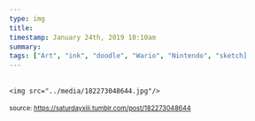 ```yaml
---
type: img
title: 
timestamp: January 24th, 2019 10:10am
summary: 
tags: ["Art", "ink", "doodle", "Wario", "Nintendo", "sketch]
---
```


                
                
                
                                                                                        <img src="../media/182273048644.jpg"/>
                                                                                
                
                
                
                
                                
<small>source: https://saturdayxiii.tumblr.com/post/182273048644</small>